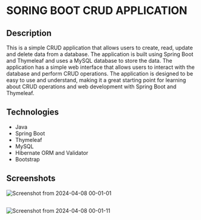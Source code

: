 # SORING BOOT CRUD APPLICATION
## Description
This is a simple CRUD application that allows users to create, read, update and delete data from a database. The application is built using Spring Boot and Thymeleaf and uses a MySQL database to store the data. The application has a simple web interface that allows users to interact with the database and perform CRUD operations. The application is designed to be easy to use and understand, making it a great starting point for learning about CRUD operations and web development with Spring Boot and Thymeleaf.
## Technologies
- Java
- Spring Boot
- Thymeleaf
- MySQL
- Hibernate ORM and Validator
- Bootstrap

## Screenshots
  ![Screenshot from 2024-04-08 00-01-01](https://github.com/HewageNKM/CRUD-Spring-Boot/assets/107237482/a26249a6-7621-4b90-9a25-9afa872ad8f3)
##
  ![Screenshot from 2024-04-08 00-01-11](https://github.com/HewageNKM/CRUD-Spring-Boot/assets/107237482/7d5f5f7e-3d60-4106-a83d-30b64e509313)
